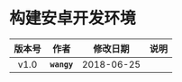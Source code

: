 # 构建安卓开发环境

| 版本号 | 作者 | 修改日期 | 说明 |
|:--:|:--:|:--:|:--:|
| v1.0 | **```wangy```** | 2018-06-25 |  |
